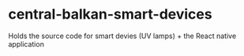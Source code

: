 # central-balkan-smart-devices
Holds the source code for smart devies (UV lamps) + the React native application
